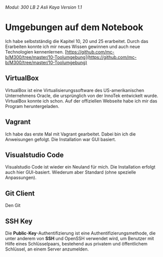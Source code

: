 *Modul: 300 
LB 2 
Asli Kaya
Version 1.1* 
# Umgebungen auf dem Notebook
Ich habe selbstständig die Kapitel 10, 20 und 25 erarbeitet. Durch das Erarbeiten konnte ich mir neues Wissen gewinnen und auch neue Technologien kennenlernen. 
[https://github.com/mc-b/M300/tree/master/10-Toolumgebung](https://github.com/mc-b/M300/tree/master/10-Toolumgebung)
## VirtualBox
VirtualBox ist eine Virtualisierungssoftware des US-amerikanischen Unternehmens Oracle, die ursprünglich von der InnoTek entwickelt wurde. VirtualBox konnte ich schon. Auf der offiziellen Webseite habe ich mir das Program heruntergeladen.
## Vagrant
Ich habe das erste Mal mit Vagrant gearbeitet. Dabei bin ich die Anweisungen gefolgt. Die Installation war GUI basiert.
## Visualstudio Code
Visualstudio Code ist wieder ein Neuland für mich. Die Installation erfolgt auch hier GUI-basiert. Wiederum aber Standard (ohne spezielle Anpassungen).
## Git Client
Den Git 
## SSH Key
Die **Public**-**Key**-Authentifizierung ist eine Authentifizierungsmethode, die unter anderem von **SSH** und OpenSSH verwendet wird, um Benutzer mit Hilfe eines Schlüsselpaars, bestehend aus privatem und öffentlichem Schlüssel, an einem Server anzumelden.
<!--stackedit_data:
eyJoaXN0b3J5IjpbMzMxNTYxNjMxLDE4MzQ2Njg2MzldfQ==
-->